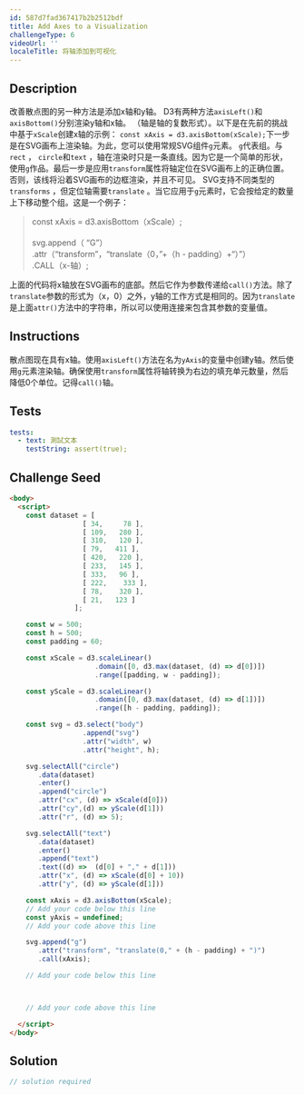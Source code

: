 ```yaml
---
id: 587d7fad367417b2b2512bdf
title: Add Axes to a Visualization
challengeType: 6
videoUrl: ''
localeTitle: 将轴添加到可视化
---
```


## Description
<section id="description">改善散点图的另一种方法是添加x轴和y轴。 D3有两种方法<code>axisLeft()</code>和<code>axisBottom()</code>分别渲染y轴和x轴。 （轴是轴的复数形式）。以下是在先前的挑战中基于<code>xScale</code>创建x轴的示例： <code>const xAxis = d3.axisBottom(xScale);</code>下一步是在SVG画布上渲染轴。为此，您可以使用常规SVG组件<code>g</code>元素。 <code>g</code>代表组。与<code>rect</code> ， <code>circle</code>和<code>text</code> ，轴在渲染时只是一条直线。因为它是一个简单的形状，使用<code>g</code>作品。最后一步是应用<code>transform</code>属性将轴定位在SVG画布上的正确位置。否则，该线将沿着SVG画布的边框渲染，并且不可见。 SVG支持不同类型的<code>transforms</code> ，但定位轴需要<code>translate</code> 。当它应用于<code>g</code>元素时，它会按给定的数量上下移动整个组。这是一个例子： <blockquote> const xAxis = d3.axisBottom（xScale）; <br><br> svg.append（ “G”） <br> .attr（“transform”，“translate（0，”+（h  -  padding）+“）”） <br> .CALL（x-轴）; </blockquote>上面的代码将x轴放在SVG画布的底部。然后它作为参数传递给<code>call()</code>方法。除了<code>translate</code>参数的形式为（x，0）之外，y轴的工作方式是相同的。因为<code>translate</code>是上面<code>attr()</code>方法中的字符串，所以可以使用连接来包含其参数的变量值。 </section>

## Instructions
<section id="instructions">散点图现在具有x轴。使用<code>axisLeft()</code>方法在名为<code>yAxis</code>的变量中创建y轴。然后使用<code>g</code>元素渲染轴。确保使用<code>transform</code>属性将轴转换为右边的填充单元数量，然后降低0个单位。记得<code>call()</code>轴。 </section>

## Tests
<section id='tests'>

```yml
tests:
  - text: 測試文本
    testString: assert(true);

```

</section>

## Challenge Seed
<section id='challengeSeed'>

<div id='html-seed'>

```html
<body>
  <script>
    const dataset = [
                  [ 34,     78 ],
                  [ 109,   280 ],
                  [ 310,   120 ],
                  [ 79,   411 ],
                  [ 420,   220 ],
                  [ 233,   145 ],
                  [ 333,   96 ],
                  [ 222,    333 ],
                  [ 78,    320 ],
                  [ 21,   123 ]
                ];

    const w = 500;
    const h = 500;
    const padding = 60;

    const xScale = d3.scaleLinear()
                     .domain([0, d3.max(dataset, (d) => d[0])])
                     .range([padding, w - padding]);

    const yScale = d3.scaleLinear()
                     .domain([0, d3.max(dataset, (d) => d[1])])
                     .range([h - padding, padding]);

    const svg = d3.select("body")
                  .append("svg")
                  .attr("width", w)
                  .attr("height", h);

    svg.selectAll("circle")
       .data(dataset)
       .enter()
       .append("circle")
       .attr("cx", (d) => xScale(d[0]))
       .attr("cy",(d) => yScale(d[1]))
       .attr("r", (d) => 5);

    svg.selectAll("text")
       .data(dataset)
       .enter()
       .append("text")
       .text((d) =>  (d[0] + "," + d[1]))
       .attr("x", (d) => xScale(d[0] + 10))
       .attr("y", (d) => yScale(d[1]))

    const xAxis = d3.axisBottom(xScale);
    // Add your code below this line
    const yAxis = undefined;
    // Add your code above this line

    svg.append("g")
       .attr("transform", "translate(0," + (h - padding) + ")")
       .call(xAxis);

    // Add your code below this line



    // Add your code above this line

  </script>
</body>

```

</div>



</section>

## Solution
<section id='solution'>

```js
// solution required
```
</section>
